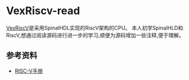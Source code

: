 # VexRiscv-read

[VexRiscV](https://github.com/SpinalHDL/VexRiscv)是采用SpinalHDL实现的RiscV架构的CPU。
本人初学SpinalHLD和RiscV,想通过阅读源码进行进一步的学习,顺便为源码增加一些注释,便于理解。

## 参考资料
* [RISC-V手册](crva.ict.ac.cn/documents/RISC-V-Reader-Chinese-v2p1.pdf)

